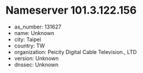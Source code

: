 # Nameserver 101.3.122.156

* as_number: 131627
* name: Unknown
* city: Taipei
* country: TW
* organization: Peicity Digital Cable Television., LTD
* version: Unknown
* dnssec: Unknown
